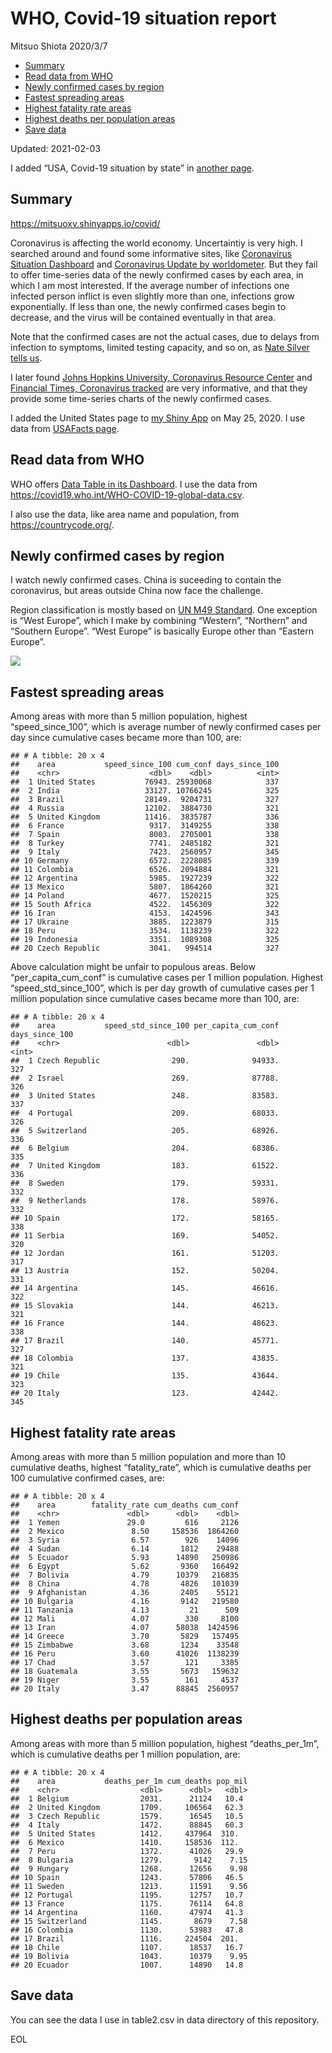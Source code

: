 WHO, Covid-19 situation report
================
Mitsuo Shiota
2020/3/7

-   [Summary](#summary)
-   [Read data from WHO](#read-data-from-who)
-   [Newly confirmed cases by region](#newly-confirmed-cases-by-region)
-   [Fastest spreading areas](#fastest-spreading-areas)
-   [Highest fatality rate areas](#highest-fatality-rate-areas)
-   [Highest deaths per population
    areas](#highest-deaths-per-population-areas)
-   [Save data](#save-data)

Updated: 2021-02-03

I added “USA, Covid-19 situation by state” in [another page](USA.md).

## Summary

<https://mitsuoxv.shinyapps.io/covid/>

Coronavirus is affecting the world economy. Uncertaintiy is very high. I
searched around and found some informative sites, like [Coronavirus
Situation
Dashboard](https://who.maps.arcgis.com/apps/opsdashboard/index.html#/c88e37cfc43b4ed3baf977d77e4a0667)
and [Coronavirus Update by
worldometer](https://www.worldometers.info/coronavirus/). But they fail
to offer time-series data of the newly confirmed cases by each area, in
which I am most interested. If the average number of infections one
infected person inflict is even slightly more than one, infections grow
exponentially. If less than one, the newly confirmed cases begin to
decrease, and the virus will be contained eventually in that area.

Note that the confirmed cases are not the actual cases, due to delays
from infection to symptoms, limited testing capacity, and so on, as
[Nate Silver tells
us](https://fivethirtyeight.com/features/coronavirus-case-counts-are-meaningless/).

I later found [Johns Hopkins University, Coronavirus Resource
Center](https://coronavirus.jhu.edu/) and [Financial Times, Coronavirus
tracked](https://www.ft.com/content/a26fbf7e-48f8-11ea-aeb3-955839e06441)
are very informative, and that they provide some time-series charts of
the newly confirmed cases.

I added the United States page to [my Shiny
App](https://mitsuoxv.shinyapps.io/covid/) on May 25, 2020. I use data
from [USAFacts
page](https://usafacts.org/visualizations/coronavirus-covid-19-spread-map/).

## Read data from WHO

WHO offers [Data Table in its Dashboard](https://covid19.who.int/table).
I use the data from
<https://covid19.who.int/WHO-COVID-19-global-data.csv>.

I also use the data, like area name and population, from
<https://countrycode.org/>.

## Newly confirmed cases by region

I watch newly confirmed cases. China is suceeding to contain the
coronavirus, but areas outside China now face the challenge.

Region classification is mostly based on [UN M49
Standard](https://unstats.un.org/unsd/methodology/m49/). One exception
is “West Europe”, which I make by combining “Western”, “Northern” and
“Southern Europe”. “West Europe” is basically Europe other than “Eastern
Europe”.

![](README_files/figure-gfm/chart-1.png)<!-- -->

## Fastest spreading areas

Among areas with more than 5 million population, highest
“speed\_since\_100”, which is average number of newly confirmed cases
per day since cumulative cases became more than 100, are:

    ## # A tibble: 20 x 4
    ##    area           speed_since_100 cum_conf days_since_100
    ##    <chr>                    <dbl>    <dbl>          <int>
    ##  1 United States           76943. 25930068            337
    ##  2 India                   33127. 10766245            325
    ##  3 Brazil                  28149.  9204731            327
    ##  4 Russia                  12102.  3884730            321
    ##  5 United Kingdom          11416.  3835787            336
    ##  6 France                   9317.  3149255            338
    ##  7 Spain                    8003.  2705001            338
    ##  8 Turkey                   7741.  2485182            321
    ##  9 Italy                    7423.  2560957            345
    ## 10 Germany                  6572.  2228085            339
    ## 11 Colombia                 6526.  2094884            321
    ## 12 Argentina                5985.  1927239            322
    ## 13 Mexico                   5807.  1864260            321
    ## 14 Poland                   4677.  1520215            325
    ## 15 South Africa             4522.  1456309            322
    ## 16 Iran                     4153.  1424596            343
    ## 17 Ukraine                  3885.  1223879            315
    ## 18 Peru                     3534.  1138239            322
    ## 19 Indonesia                3351.  1089308            325
    ## 20 Czech Republic           3041.   994514            327

Above calculation might be unfair to populous areas. Below
“per\_capita\_cum\_conf” is cumulative cases per 1 million population.
Highest “speed\_std\_since\_100”, which is per day growth of cumulative
cases per 1 million population since cumulative cases became more than
100, are:

    ## # A tibble: 20 x 4
    ##    area           speed_std_since_100 per_capita_cum_conf days_since_100
    ##    <chr>                        <dbl>               <dbl>          <int>
    ##  1 Czech Republic                290.              94933.            327
    ##  2 Israel                        269.              87788.            326
    ##  3 United States                 248.              83583.            337
    ##  4 Portugal                      209.              68033.            326
    ##  5 Switzerland                   205.              68926.            336
    ##  6 Belgium                       204.              68386.            335
    ##  7 United Kingdom                183.              61522.            336
    ##  8 Sweden                        179.              59331.            332
    ##  9 Netherlands                   178.              58976.            332
    ## 10 Spain                         172.              58165.            338
    ## 11 Serbia                        169.              54052.            320
    ## 12 Jordan                        161.              51203.            317
    ## 13 Austria                       152.              50204.            331
    ## 14 Argentina                     145.              46616.            322
    ## 15 Slovakia                      144.              46213.            321
    ## 16 France                        144.              48623.            338
    ## 17 Brazil                        140.              45771.            327
    ## 18 Colombia                      137.              43835.            321
    ## 19 Chile                         135.              43644.            323
    ## 20 Italy                         123.              42442.            345

## Highest fatality rate areas

Among areas with more than 5 million population and more than 10
cumulative deaths, highest “fatality\_rate”, which is cumulative deaths
per 100 cumulative confirmed cases, are:

    ## # A tibble: 20 x 4
    ##    area        fatality_rate cum_deaths cum_conf
    ##    <chr>               <dbl>      <dbl>    <dbl>
    ##  1 Yemen               29.0         616     2126
    ##  2 Mexico               8.50     158536  1864260
    ##  3 Syria                6.57        926    14096
    ##  4 Sudan                6.14       1812    29488
    ##  5 Ecuador              5.93      14890   250986
    ##  6 Egypt                5.62       9360   166492
    ##  7 Bolivia              4.79      10379   216835
    ##  8 China                4.78       4826   101039
    ##  9 Afghanistan          4.36       2405    55121
    ## 10 Bulgaria             4.16       9142   219580
    ## 11 Tanzania             4.13         21      509
    ## 12 Mali                 4.07        330     8100
    ## 13 Iran                 4.07      58038  1424596
    ## 14 Greece               3.70       5829   157495
    ## 15 Zimbabwe             3.68       1234    33548
    ## 16 Peru                 3.60      41026  1138239
    ## 17 Chad                 3.57        121     3385
    ## 18 Guatemala            3.55       5673   159632
    ## 19 Niger                3.55        161     4537
    ## 20 Italy                3.47      88845  2560957

## Highest deaths per population areas

Among areas with more than 5 million population, highest
“deaths\_per\_1m”, which is cumulative deaths per 1 million population,
are:

    ## # A tibble: 20 x 4
    ##    area           deaths_per_1m cum_deaths pop_mil
    ##    <chr>                  <dbl>      <dbl>   <dbl>
    ##  1 Belgium                2031.      21124   10.4 
    ##  2 United Kingdom         1709.     106564   62.3 
    ##  3 Czech Republic         1579.      16545   10.5 
    ##  4 Italy                  1472.      88845   60.3 
    ##  5 United States          1412.     437964  310.  
    ##  6 Mexico                 1410.     158536  112.  
    ##  7 Peru                   1372.      41026   29.9 
    ##  8 Bulgaria               1279.       9142    7.15
    ##  9 Hungary                1268.      12656    9.98
    ## 10 Spain                  1243.      57806   46.5 
    ## 11 Sweden                 1213.      11591    9.56
    ## 12 Portugal               1195.      12757   10.7 
    ## 13 France                 1175.      76114   64.8 
    ## 14 Argentina              1160.      47974   41.3 
    ## 15 Switzerland            1145.       8679    7.58
    ## 16 Colombia               1130.      53983   47.8 
    ## 17 Brazil                 1116.     224504  201.  
    ## 18 Chile                  1107.      18537   16.7 
    ## 19 Bolivia                1043.      10379    9.95
    ## 20 Ecuador                1007.      14890   14.8

## Save data

You can see the data I use in table2.csv in data directory of this
repository.

EOL
